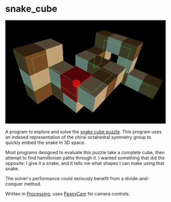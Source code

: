 # snake_cube

![snake cube viz](screenshot.png?raw=true "snake")

A program to explore and solve the [snake cube puzzle](https://en.wikipedia.org/wiki/Snake_cube). This program uses an indexed representation of the chiral octahedral symmetry group to quickly embed the snake in 3D space.

Most programs designed to evaluate this puzzle take a complete cube, then attempt to find hamiltonian paths through it. I wanted something that did the opposite: I give it a snake, and it tells me what shapes I can make using that snake.

The solver's performance could seriously benefit from a divide-and-conquer method.

Written in [Processing](https://processing.org/), uses [PeasyCam](https://mrfeinberg.com/peasycam/) for camera controls.
